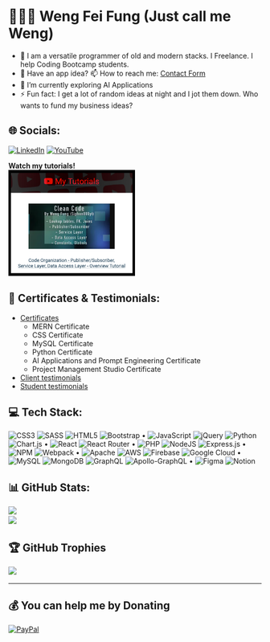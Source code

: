 # 🙋🏻‍♂️ Weng Fei Fung (Just call me Weng)
<!-- 
  <img src="https://wengindustry.com/me2/assets/weng-industry-about-headshot-opaque.jpg" style="width:100px;" alt="Photo of me"/>
-->

- 🪪 I am a versatile programmer of old and modern stacks. I Freelance. I help Coding Bootcamp students.
- 💬 Have an app idea? 📫 How to reach me: [Contact Form](https://www.wengindustry.com/me/contacts)<br>
- 🌱 I’m currently exploring AI Applications<br>
- ⚡ Fun fact: I get a lot of random ideas at night and I jot them down. Who wants to fund my business ideas?

## 🌐 Socials:
[![LinkedIn](https://img.shields.io/badge/LinkedIn-%230077B5.svg?logo=linkedin&logoColor=white)](https://linkedin.com/in/https://www.linkedin.com/in/weng-fung/) [![YouTube](https://img.shields.io/badge/YouTube-%23FF0000.svg?logo=YouTube&logoColor=white)](https://youtube.com/@https://www.youtube.com/@WayneTeachesCode) 

<b>Watch my tutorials!</b><br/>
<a href="https://www.youtube.com/@WayneTeachesCode" target="_blank"><img src="assets/youtube-preview-v2.png" style="width:250px; border:1px solid black;"/></a>

## 📜 Certificates & Testimonials:
- [Certificates](https://www.wengindustry.com/me/certificates)
  - MERN Certificate
  - CSS Certificate
  - MySQL Certificate
  - Python Certificate
  - AI Applications and Prompt Engineering Certificate
  - Project Management Studio Certificate
- [Client testimonials](https://www.wengindustry.com/me/testimonials)
- [Student testimonials](https://www.wengindustry.com/me/students)

## 💻 Tech Stack:
![CSS3](https://img.shields.io/badge/css3-%231572B6.svg?style=flat-square&logo=css3&logoColor=white) ![SASS](https://img.shields.io/badge/SASS-hotpink.svg?style=flat-square&logo=SASS&logoColor=white) ![HTML5](https://img.shields.io/badge/html5-%23E34F26.svg?style=flat-square&logo=html5&logoColor=white) ![Bootstrap](https://img.shields.io/badge/bootstrap-%23563D7C.svg?style=flat-square&logo=bootstrap&logoColor=white) • ![JavaScript](https://img.shields.io/badge/javascript-%23323330.svg?style=flat-square&logo=javascript&logoColor=%23F7DF1E) ![jQuery](https://img.shields.io/badge/jquery-%230769AD.svg?style=flat-square&logo=jquery&logoColor=white) ![Python](https://img.shields.io/badge/python-3670A0?style=flat-square&logo=python&logoColor=ffdd54) ![Chart.js](https://img.shields.io/badge/chart.js-F5788D.svg?style=flat-square&logo=chart.js&logoColor=white) • ![React](https://img.shields.io/badge/react-%2320232a.svg?style=flat-square&logo=react&logoColor=%2361DAFB) ![React Router](https://img.shields.io/badge/React_Router-CA4245?style=flat-square&logo=react-router&logoColor=white) • ![PHP](https://img.shields.io/badge/php-%23777BB4.svg?style=flat-square&logo=php&logoColor=white) ![NodeJS](https://img.shields.io/badge/node.js-6DA55F?style=flat-square&logo=node.js&logoColor=white) ![Express.js](https://img.shields.io/badge/express.js-%23404d59.svg?style=flat-square&logo=express&logoColor=%2361DAFB) • ![NPM](https://img.shields.io/badge/NPM-%23000000.svg?style=flat-square&logo=npm&logoColor=white) ![Webpack](https://img.shields.io/badge/webpack-%238DD6F9.svg?style=flat-square&logo=webpack&logoColor=black) • ![Apache](https://img.shields.io/badge/apache-%23D42029.svg?style=flat-square&logo=apache&logoColor=white) ![AWS](https://img.shields.io/badge/AWS-%23FF9900.svg?style=flat-square&logo=amazon-aws&logoColor=white) ![Firebase](https://img.shields.io/badge/firebase-%23039BE5.svg?style=flat-square&logo=firebase) ![Google Cloud](https://img.shields.io/badge/Google%20Cloud-%234285F4.svg?style=flat-square&logo=google-cloud&logoColor=white) • ![MySQL](https://img.shields.io/badge/mysql-%2300f.svg?style=flat-square&logo=mysql&logoColor=white) 	![MongoDB](https://img.shields.io/badge/MongoDB-%234ea94b.svg?style=flat-square&logo=mongodb&logoColor=white) ![GraphQL](https://img.shields.io/badge/-GraphQL-E10098?style=flat-square&logo=graphql&logoColor=white) ![Apollo-GraphQL](https://img.shields.io/badge/-ApolloGraphQL-311C87?style=flat-square&logo=apollo-graphql) • ![Figma](https://img.shields.io/badge/figma-%23F24E1E.svg?style=flat-square&logo=figma&logoColor=white) ![Notion](https://img.shields.io/badge/Notion-%23000000.svg?style=flat-square&logo=notion&logoColor=white)


## 📊 GitHub Stats:
![](https://github-readme-streak-stats.herokuapp.com/?user=Siphon880gh&theme=light&hide_border=false)<br/>
![](https://github-readme-stats.vercel.app/api/top-langs/?username=Siphon880gh&theme=light&hide_border=false&include_all_commits=false&count_private=false&layout=compact)

## 🏆 GitHub Trophies
![](https://github-profile-trophy.vercel.app/?username=Siphon880gh&theme=radical&no-frame=false&no-bg=true&margin-w=4)

---

## 💰 You can help me by Donating
[![PayPal](https://img.shields.io/badge/PayPal-00457C?style=for-the-badge&logo=paypal&logoColor=white)](https://paypal.me/wff1012@hotmail.com) 

  
<!-- Proudly created with GPRM ( https://gprm.itsvg.in ) -->
